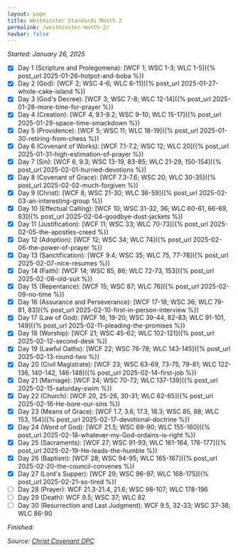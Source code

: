 ```yaml
---
layout: page
title: Westminster Standards Month 2
permalink: /westminster-month-2/
navbar: false
---
```


*Started: January 26, 2025*

- [x] Day 1 (Scripture and Prolegomena): [WCF 1; WSC 1-3; WLC 1-5]({% post_url 2025-01-26-hotpot-and-boba %})
- [x] Day 2 (God): [WCF 2; WSC 4-6; WLC 6-11]({% post_url 2025-01-27-whole-cake-island %})
- [x] Day 3 (God's Decree): [WCF 3; WSC 7-8; WLC 12-14]({% post_url 2025-01-28-more-time-for-prayer %})
- [x] Day 4 (Creation): [WCF 4, 9.1-9.2; WSC 9-10; WLC 15-17]({% post_url 2025-01-29-space-time-smackdown %})
- [x] Day 5 (Providence): [WCF 5; WSC 11; WLC 18-19]({% post_url 2025-01-30-retiring-from-chess %})
- [x] Day 6 (Covenant of Works): [WCF 7.1-7.2; WSC 12; WLC 20]({% post_url 2025-01-31-high-estimation-of-prayer %})
- [x] Day 7 (Sin): [WCF 6, 9.3; WSC 13-19, 83-85; WLC 21-29, 150-154]({% post_url 2025-02-01-hurried-devotions %})
- [x] Day 8 (Covenant of Grace): [WCF 7.3-7.6; WSC 20; WLC 30-35]({% post_url 2025-02-02-much-forgiven %})
- [x] Day 9 (Christ): [WCF 8; WSC 21-30; WLC 36-59]({% post_url 2025-02-03-an-interesting-group %})
- [x] Day 10 (Effectual Calling): [WCF 10; WSC 31-32, 36; WLC 60-61, 66-69, 83]({% post_url 2025-02-04-goodbye-dust-jackets %})
- [x] Day 11 (Justification): [WCF 11; WSC 33; WLC 70-73]({% post_url 2025-02-05-the-apostles-creed %})
- [x] Day 12 (Adoption): [WCF 12; WSC 34; WLC 74]({% post_url 2025-02-06-the-power-of-prayer %})
- [x] Day 13 (Sanctification): [WCF 9.4; WSC 35; WLC 75, 77-78]({% post_url 2025-02-07-nice-resumes %})
- [x] Day 14 (Faith): [WCF 14; WSC 85, 86; WLC 72-73, 153]({% post_url 2025-02-08-old-suit %})
- [x] Day 15 (Repentance): [WCF 15; WSC 87; WLC 76]({% post_url 2025-02-09-no-time %})
- [x] Day 16 (Assurance and Perseverance): [WCF 17-18; WSC 36; WLC 79-81, 83]({% post_url 2025-02-10-first-in-person-interview %})
- [x] Day 17 (Law of God): [WCF 16, 19-20; WSC 39-44, 82-83; WLC 91-101, 149]({% post_url 2025-02-11-pleading-the-promises %})
- [x] Day 18 (Worship): [WCF 21; WSC 45-62; WLC 102-121]({% post_url 2025-02-12-second-desk %})
- [x] Day 19 (Lawful Oaths): [WCF 22; WSC 76-78; WLC 143-145]({% post_url 2025-02-13-round-two %})
- [x] Day 20 (Civil Magistrate): [WCF 23; WSC 63-69, 73-75, 79-81; WLC 122-136, 140-142, 146-148]({% post_url 2025-02-14-first-job %})
- [x] Day 21 (Marriage): [WCF 24; WSC 70-72; WLC 137-139]({% post_url 2025-02-15-saturday-swim %})
- [x] Day 22 (Church): [WCF 20, 25-26, 30-31; WLC 62-65]({% post_url 2025-02-16-He-bore-our-sins %})
- [x] Day 23 (Means of Grace): [WCF 1.7, 3.6, 17.3, 18.3; WSC 85, 88; WLC 153, 154]({% post_url 2025-02-17-devotional-doctrine %})
- [x] Day 24 (Word of God): [WCF 21.5; WSC 89-90; WLC 155-160]({% post_url 2025-02-18-whatever-my-God-ordains-is-right %})
- [x] Day 25 (Sacraments): [WCF 27; WSC 91-93; WLC 161-164, 176-177]({% post_url 2025-02-19-He-leads-the-humble %})
- [x] Day 26 (Baptism): [WCF 28; WSC 94-95; WLC 165-167]({% post_url 2025-02-20-the-council-convenes %})
- [x] Day 27 (Lord's Supper): [WCF 29; WSC 96-97; WLC 168-175]({% post_url 2025-02-21-so-tired %})
- [ ] Day 28 (Prayer): WCF 21.3-21.4, 21.6; WSC 98-107; WLC 178-196
- [ ] Day 29 (Death): WCF 9.5; WSC 37; WLC 82
- [ ] Day 30 (Resurrection and Last Judgment): WCF 9.5, 32-33; WSC 37-38; WLC 86-90

*Finished:*

*Source:* [*Christ Covenant OPC*](https://s3.us-west-1.amazonaws.com/blog.swang.cloud/westminster-monthly-systematic.pdf)

